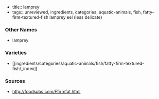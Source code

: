 - title:: lamprey
- tags:: unreviewed, ingredients, categories, aquatic-animals, fish, fatty-firm-textured-fish
lamprey eel (less delicate)

### Other Names

* lamprey

### Varieties

* [[ingredients/categories/aquatic-animals/fish/fatty-firm-textured-fish/_index]]

### Sources
* http://foodsubs.com/Ffirmfat.html
